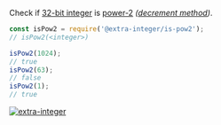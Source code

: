 Check if [32-bit integer] is [power-2] *([decrement method])*.

```javascript
const isPow2 = require('@extra-integer/is-pow2');
// isPow2(<integer>)

isPow2(1024);
// true
isPow2(63);
// false
isPow2(1);
// true
```


[![extra-integer](https://i.imgur.com/toEbRv5.jpg)](https://www.npmjs.com/package/extra-integer)

[32-bit integer]: https://developer.mozilla.org/en-US/docs/Web/JavaScript/Reference/Operators/Bitwise_Operators
[power-2]: https://en.wikipedia.org/wiki/Power_of_two
[decrement method]: https://graphics.stanford.edu/~seander/bithacks.html#DetermineIfPowerOf2

